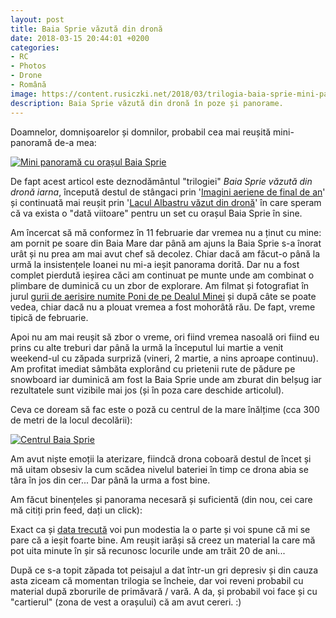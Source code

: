 ```yaml
---
layout: post
title: Baia Sprie văzută din dronă
date: 2018-03-15 20:44:01 +0200
categories:
- RC
- Photos
- Drone
- Română
image: https://content.rusiczki.net/2018/03/trilogia-baia-sprie-mini-panorama-1000x614.jpg
description: Baia Sprie văzută din dronă în poze și panorame.
---
```

Doamnelor, domnișoarelor și domnilor, probabil cea mai reușită mini-panoramă de-a mea:

[![Mini panoramă cu orașul Baia Sprie](https://content.rusiczki.net/2018/03/trilogia-baia-sprie-mini-panorama-1000x614.jpg)](https://content.rusiczki.net/2018/03/trilogia-baia-sprie-mini-panorama.jpg)

De fapt acest articol este deznodământul "trilogiei" *Baia Sprie văzută din dronă iarna*, începută destul de stângaci prin '[Imagini aeriene de final de an](https://www.rusiczki.net/2018/01/13/imagini-aeriene-de-final-de-an/)' și continuată mai reușit prin '[Lacul Albastru văzut din dronă](https://www.rusiczki.net/2018/01/26/lacul-albastru-vazut-din-drona/)' în care speram că va exista o "dată viitoare" pentru un set cu orașul Baia Sprie în sine.

Am încercat să mă conformez în 11 februarie dar vremea nu a ținut cu mine: am pornit pe soare din Baia Mare dar până am ajuns la Baia Sprie s-a înorat urât și nu prea am mai avut chef să decolez. Chiar dacă am făcut-o până la urmă la insistențele Ioanei nu mi-a ieșit panorama dorită. Dar nu a fost complet pierdută ieșirea căci am continuat pe munte unde am combinat o plimbare de duminică cu un zbor de explorare. Am filmat și fotografiat în jurul [gurii de aerisire numite Poni de pe Dealul Minei](https://content.rusiczki.net/2018/03/trilogia-baia-sprie-poni.jpg) și după câte se poate vedea, chiar dacă nu a plouat vremea a fost mohorâtă rău. De fapt, vreme tipică de februarie.

Apoi nu am mai reușit să zbor o vreme, ori fiind vremea nasoală ori fiind eu prins cu alte treburi dar până la urmă la începutul lui martie a venit weekend-ul cu zăpada surpriză (vineri, 2 martie, a nins aproape continuu). Am profitat imediat sâmbăta explorând cu prietenii rute de pădure pe snowboard iar duminică am fost la Baia Sprie unde am zburat din belșug iar rezultatele sunt vizibile mai jos (și în poza care deschide articolul).

Ceva ce doream să fac este o poză cu centrul de la mare înălțime (cca 300 de metri de la locul decolării):

[![Centrul Baia Sprie](https://content.rusiczki.net/2018/03/trilogia-baia-sprie-centrul-de-la-inaltime-1000x750.jpg)](https://content.rusiczki.net/2018/03/trilogia-baia-sprie-centrul-de-la-inaltime.jpg)

Am avut niște emoții la aterizare, fiindcă drona coboară destul de încet și mă uitam obsesiv la cum scădea nivelul bateriei în timp ce drona abia se târa în jos din cer... Dar până la urma a fost bine.

Am făcut binențeles și panorama necesară și suficientă (din nou, cei care mă citiți prin feed, dați un click):

<p><script src="https://static.kuula.io/embed.js" data-kuula="https://kuula.co/share/7ljq8?fs=1&vr=0&thumbs=1&chromeless=0&logo=0" data-width="100%" data-height="640px"></script></p>

Exact ca și [data trecută](https://www.rusiczki.net/2018/01/26/lacul-albastru-vazut-din-drona/) voi pun modestia la o parte și voi spune că mi se pare că a ieșit foarte bine. Am reușit iarăși să creez un material la care mă pot uita minute în șir să recunosc locurile unde am trăit 20 de ani...

După ce s-a topit zăpada tot peisajul a dat într-un gri depresiv și din cauza asta ziceam că momentan trilogia se încheie, dar voi reveni probabil cu material după zborurile de primăvară / vară. A da, și probabil voi face și cu "cartierul" (zona de vest a orașului) că am avut cereri. :)
